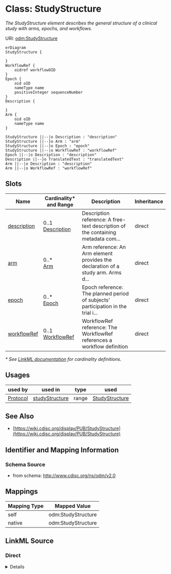 # Class: StudyStructure

_The StudyStructure element describes the general structure of a clinical study with arms, epochs, and workflows._




URI: [odm:StudyStructure](http://www.cdisc.org/ns/odm/v2.0/StudyStructure)


```mermaid
erDiagram
StudyStructure {

}
WorkflowRef {
    oidref workflowOID  
}
Epoch {
    oid oID  
    nameType name  
    positiveInteger sequenceNumber  
}
Description {

}
Arm {
    oid oID  
    nameType name  
}

StudyStructure ||--|o Description : "description"
StudyStructure ||--}o Arm : "arm"
StudyStructure ||--}o Epoch : "epoch"
StudyStructure ||--|o WorkflowRef : "workflowRef"
Epoch ||--|o Description : "description"
Description ||--}o TranslatedText : "translatedText"
Arm ||--|o Description : "description"
Arm ||--|o WorkflowRef : "workflowRef"

```



<!-- no inheritance hierarchy -->


## Slots

| Name | Cardinality* and Range | Description | Inheritance |
| ---  | --- | --- | --- |
| [description](description.md) | 0..1 <br/> [Description](Description.md) | Description reference: A free-text description of the containing metadata com... | direct |
| [arm](arm.md) | 0..* <br/> [Arm](Arm.md) | Arm reference: An Arm element provides the declaration of a study arm. Arms d... | direct |
| [epoch](epoch.md) | 0..* <br/> [Epoch](Epoch.md) | Epoch reference: The planned period of subjects' participation in the trial i... | direct |
| [workflowRef](workflowRef.md) | 0..1 <br/> [WorkflowRef](WorkflowRef.md) | WorkflowRef reference: The WorkflowRef references a workflow definition | direct |

_* See [LinkML documentation](https://linkml.io/linkml/schemas/slots.html#slot-cardinality) for cardinality definitions._




## Usages

| used by | used in | type | used |
| ---  | --- | --- | --- |
| [Protocol](Protocol.md) | [studyStructure](studyStructure.md) | range | [StudyStructure](StudyStructure.md) |






## See Also

* [https://wiki.cdisc.org/display/PUB/StudyStructure](https://wiki.cdisc.org/display/PUB/StudyStructure)

## Identifier and Mapping Information







### Schema Source


* from schema: http://www.cdisc.org/ns/odm/v2.0





## Mappings

| Mapping Type | Mapped Value |
| ---  | ---  |
| self | odm:StudyStructure |
| native | odm:StudyStructure |





## LinkML Source

<!-- TODO: investigate https://stackoverflow.com/questions/37606292/how-to-create-tabbed-code-blocks-in-mkdocs-or-sphinx -->

### Direct

<details>
```yaml
name: StudyStructure
description: The StudyStructure element describes the general structure of a clinical
  study with arms, epochs, and workflows.
from_schema: http://www.cdisc.org/ns/odm/v2.0
see_also:
- https://wiki.cdisc.org/display/PUB/StudyStructure
rank: 1000
slots:
- description
- arm
- epoch
- workflowRef
slot_usage:
  description:
    name: description
    domain_of:
    - Study
    - MetaDataVersion
    - ValueListDef
    - StudyEventGroupRef
    - StudyEventGroupDef
    - StudyEventDef
    - ItemGroupDef
    - Origin
    - ItemDef
    - CodeList
    - CodeListItem
    - MethodDef
    - ConditionDef
    - CommentDef
    - Protocol
    - StudyStructure
    - TrialPhase
    - StudyIndication
    - StudyIntervention
    - StudyObjective
    - StudyEndPoint
    - StudyTargetPopulation
    - StudyEstimand
    - IntercurrentEvent
    - SummaryMeasure
    - Arm
    - Epoch
    - TransitionTimingConstraint
    - AbsoluteTimingConstraint
    - RelativeTimingConstraint
    - DurationTimingConstraint
    - WorkflowDef
    - Criterion
    - Organization
    - Location
    - ODMFileMetadata
    range: Description
    maximum_cardinality: 1
  arm:
    name: arm
    multivalued: true
    domain_of:
    - StudyStructure
    range: Arm
    inlined: true
    inlined_as_list: true
  epoch:
    name: epoch
    multivalued: true
    domain_of:
    - StudyStructure
    range: Epoch
    inlined: true
    inlined_as_list: true
  workflowRef:
    name: workflowRef
    domain_of:
    - StudyEventGroupDef
    - StudyEventDef
    - ItemGroupDef
    - Protocol
    - StudyStructure
    - Arm
    range: WorkflowRef
    maximum_cardinality: 1
class_uri: odm:StudyStructure

```
</details>

### Induced

<details>
```yaml
name: StudyStructure
description: The StudyStructure element describes the general structure of a clinical
  study with arms, epochs, and workflows.
from_schema: http://www.cdisc.org/ns/odm/v2.0
see_also:
- https://wiki.cdisc.org/display/PUB/StudyStructure
rank: 1000
slot_usage:
  description:
    name: description
    domain_of:
    - Study
    - MetaDataVersion
    - ValueListDef
    - StudyEventGroupRef
    - StudyEventGroupDef
    - StudyEventDef
    - ItemGroupDef
    - Origin
    - ItemDef
    - CodeList
    - CodeListItem
    - MethodDef
    - ConditionDef
    - CommentDef
    - Protocol
    - StudyStructure
    - TrialPhase
    - StudyIndication
    - StudyIntervention
    - StudyObjective
    - StudyEndPoint
    - StudyTargetPopulation
    - StudyEstimand
    - IntercurrentEvent
    - SummaryMeasure
    - Arm
    - Epoch
    - TransitionTimingConstraint
    - AbsoluteTimingConstraint
    - RelativeTimingConstraint
    - DurationTimingConstraint
    - WorkflowDef
    - Criterion
    - Organization
    - Location
    - ODMFileMetadata
    range: Description
    maximum_cardinality: 1
  arm:
    name: arm
    multivalued: true
    domain_of:
    - StudyStructure
    range: Arm
    inlined: true
    inlined_as_list: true
  epoch:
    name: epoch
    multivalued: true
    domain_of:
    - StudyStructure
    range: Epoch
    inlined: true
    inlined_as_list: true
  workflowRef:
    name: workflowRef
    domain_of:
    - StudyEventGroupDef
    - StudyEventDef
    - ItemGroupDef
    - Protocol
    - StudyStructure
    - Arm
    range: WorkflowRef
    maximum_cardinality: 1
attributes:
  description:
    name: description
    description: 'Description reference: A free-text description of the containing
      metadata component, unless restricted by Business Rules.'
    from_schema: http://www.cdisc.org/ns/odm/v2.0
    rank: 1000
    identifier: false
    alias: description
    owner: StudyStructure
    domain_of:
    - Study
    - MetaDataVersion
    - ValueListDef
    - StudyEventGroupRef
    - StudyEventGroupDef
    - StudyEventDef
    - ItemGroupDef
    - Origin
    - ItemDef
    - CodeList
    - CodeListItem
    - MethodDef
    - ConditionDef
    - CommentDef
    - Protocol
    - StudyStructure
    - TrialPhase
    - StudyIndication
    - StudyIntervention
    - StudyObjective
    - StudyEndPoint
    - StudyTargetPopulation
    - StudyEstimand
    - IntercurrentEvent
    - SummaryMeasure
    - Arm
    - Epoch
    - TransitionTimingConstraint
    - AbsoluteTimingConstraint
    - RelativeTimingConstraint
    - DurationTimingConstraint
    - WorkflowDef
    - Criterion
    - Organization
    - Location
    - ODMFileMetadata
    range: Description
    maximum_cardinality: 1
  arm:
    name: arm
    description: 'Arm reference: An Arm element provides the declaration of a study
      arm. Arms do not have any ordering relative to one another.'
    from_schema: http://www.cdisc.org/ns/odm/v2.0
    rank: 1000
    multivalued: true
    identifier: false
    alias: arm
    owner: StudyStructure
    domain_of:
    - StudyStructure
    range: Arm
    inlined: true
    inlined_as_list: true
  epoch:
    name: epoch
    description: 'Epoch reference: The planned period of subjects'' participation
      in the trial is divided into sequential epochs. Each epoch is a period of time
      that serves a purpose in the trial as a whole. Epochs cannot overlap. The sequence
      of the epoch in the study is provided by the SequenceNumber attribute, the first
      epoch in the study being assigned the sequence number 1. Sequence numbers are
      subsequent.'
    from_schema: http://www.cdisc.org/ns/odm/v2.0
    rank: 1000
    multivalued: true
    identifier: false
    alias: epoch
    owner: StudyStructure
    domain_of:
    - StudyStructure
    range: Epoch
    inlined: true
    inlined_as_list: true
  workflowRef:
    name: workflowRef
    description: 'WorkflowRef reference: The WorkflowRef references a workflow definition'
    from_schema: http://www.cdisc.org/ns/odm/v2.0
    rank: 1000
    identifier: false
    alias: workflowRef
    owner: StudyStructure
    domain_of:
    - StudyEventGroupDef
    - StudyEventDef
    - ItemGroupDef
    - Protocol
    - StudyStructure
    - Arm
    range: WorkflowRef
    maximum_cardinality: 1
class_uri: odm:StudyStructure

```
</details>